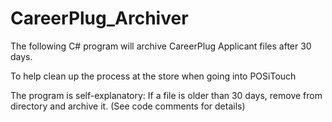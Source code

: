 # CareerPlug_Archiver

The following C# program will archive CareerPlug Applicant files after 30 days.  

To help clean up the process at the store when going into POSiTouch

The program is self-explanatory:
If a file is older than 30 days, remove from directory and archive it. (See code comments for details)
